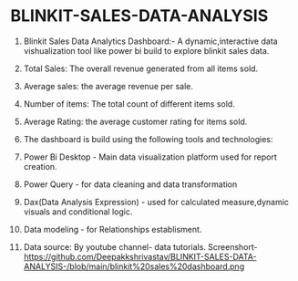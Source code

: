 # BLINKIT-SALES-DATA-ANALYSIS

1. Blinkit Sales Data Analytics Dashboard:-
   A dynamic,interactive data vishualization tool like power bi build to explore blinkit sales data.
1. Total Sales: The overall revenue generated from all items sold.
2. Average sales: the average revenue per sale.
3. Number of items: The total count of different items sold.
4. Average Rating: the average customer rating for items sold.
                                                                                       
3. The dashboard is build using the following tools and technologies:
1. Power Bi Desktop - Main data visualization platform used for report creation.
2. Power Query - for data cleaning and data transformation
3. Dax(Data Analysis Expression) - used for calculated measure,dynamic visuals and conditional logic.
4. Data modeling - for Relationships establisment.

4. Data source:
By youtube channel- data tutorials.
Screenshort-   https://github.com/Deepakkshrivastav/BLINKIT-SALES-DATA-ANALYSIS-/blob/main/blinkit%20sales%20dashboard.png                                                                                                                                         
